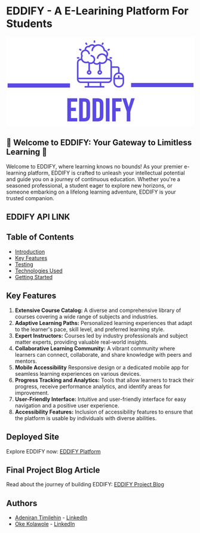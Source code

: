 # EDDIFY - A E-Learining Platform For Students

![logo.png](web_dynamic/static/images/Eddify-logos_transparent.png)

## 🚀 Welcome to EDDIFY: Your Gateway to Limitless Learning 🚀

Welcome to EDDIFY, where learning knows no bounds! As your premier e-learning platform, EDDIFY is crafted to unleash your intellectual potential and guide you on a journey of continuous education. Whether you're a seasoned professional, a student eager to explore new horizons, or someone embarking on a lifelong learning adventure, EDDIFY is your trusted companion.

## EDDIFY API LINK


## Table of Contents

- [Introduction](#)
- [Key Features](#key-features)
- [Testing](#testing)
- [Technologies Used](#technologies-used)
- [Getting Started](#getting-started)


## Key Features

1. **Extensive Course Catalog:** A diverse and comprehensive library of courses covering a wide range of subjects and industries.
2. **Adaptive Learning Paths:** Personalized learning experiences that adapt to the learner's pace, skill level, and preferred learning style.
3. **Expert Instructors:** Courses led by industry professionals and subject matter experts, providing valuable real-world insights.
4. **Collaborative Learning Community:** A vibrant community where learners can connect, collaborate, and share knowledge with peers and mentors.
5. **Mobile Accessibility** Responsive design or a dedicated mobile app for seamless learning experiences on various devices.
6. **Progress Tracking and Analytics:** Tools that allow learners to track their progress, receive performance analytics, and identify areas for improvement.
7. **User-Friendly Interface:** Intuitive and user-friendly interface for easy navigation and a positive user experience.
8. **Accessibility Features:** Inclusion of accessibility features to ensure that the platform is usable by individuals with diverse abilities.

## Deployed Site

Explore EDDIFY now: [EDDIFY Platform](https://eddify-frontend.onrender.com/) 

## Final Project Blog Article

Read about the journey of building EDDIFY: [EDDIFY Project Blog](https://medium.com/@kasshymoni0812/announcing-eddify1-0-f22a8a8d7c0a) 

## Authors

- [Adeniran Timilehin](#) - [LinkedIn](https://www.linkedin.com/in/timilehin-adeniran-342710234?utm_source=share&utm_campaign=share_via&utm_content=profile&utm_medium=android_app) 
- [Oke Kolawole](#) - [LinkedIn](https://www.linkedin.com/in/kolawole-sunday-oke-38b1871a3/)